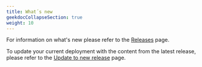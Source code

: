 ```yaml
---
title: What´s new
geekdocCollapseSection: true
weight: 10
---
```


For information on what's new please refer to the [Releases](https://github.com/Azure/azure-monitor-baseline-alerts/tags) page.

To update your current deployment with the content from the latest release, please refer to the [Update to new release](../Update-to-new-Release) page.

